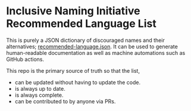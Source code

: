 # Inclusive Naming Initiative Recommended Language List
This is purely a JSON dictionary of discouraged names and their alternatives; [recommended-language.json](recommended-language.json). It can be used to generate human-readable documentation as well as machine automations such as GitHub actions.

This repo is the primary source of truth so that the list,
- can be updated without having to update the code.
- is always up to date.
- is always complete.
- can be contributed to by anyone via PRs.
